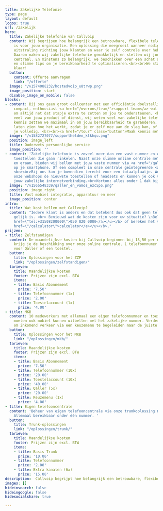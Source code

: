 ```yaml
---
title: Zakelijke Telefonie
type: page
layout: default
logos: true
url: /zakelijk
hero:
  title: Zakelijke telefonie van Callvoip
  content: Wij begrijpen hoe belangrijk een betrouwbare, flexibele telefonie oplossing
    is voor jouw organisatie. Een oplossing die meegroeit wanneer nodig, met een professionele
    uitstraling richting jouw klanten en waar je zelf controle over hebt.<br><br>
    Daarom maken wij zakelijke telefonie gemakkelijk en stellen wij jouw bereikbaarheid
    centraal. En minstens zo belangrijk, we beschikken over een schat aan ervaring
    en slimme tips om je bereikbaarheid te optimaliseren.<br><br>We staan voor je
    klaar!
  button:
    content: Offerte aanvragen
    link: "/offerte"
  image: "/v1574088232/hostedvoip_u8trwp.png"
  image_position: start
  disable_image_on_mobile: false
blocks:
- content: Bij ons geen groot callcenter met een efficiëntie doelstelling maar een
    compact, enthousiast <a href="/overons/team/">support team</a> wat de tijd neemt
    om altijd net dat stapje extra te zetten om jou te ondersteunen. <br><br>Jij weet
    veel van jouw product of dienst, wij weten veel van zakelijke telefonie. En die
    kennis zetten we maximaal in om jouw bereikbaarheid te garanderen. We kunnen je
    laten zien hoe het werkt, zodat je er zelf mee aan de slag kan, of we ontzorgen
    je volledig. <br><br><a href="/tour" class="button">Maak kennis met Callvoip</a>
  image: "/v1582727077/supporthelden_klkhqu.png"
  position: image_left
  title: Ouderwets persoonlijke service
  image_position: ''
- content: 'Zakelijke telefonie is zoveel meer dan een vast nummer en één of meerdere
    toestellen die gaan rinkelen. Naast onze slimme online centrale met alles erop
    en eraan, bieden wij bellen met jouw vaste nummer via <a href="/qaller">een app</a>
    op je smartphone. Of een compleet in onze centrale geïntegreerde <a href="/vamos">sim-kaart.</a>
    <br><br>Bij ons kun je bovendien terecht voor een totaalplaatje. We leveren via
    onze webshops de nieuwste toestellen of headsets en kunnen je ook voorzien van
    jouw zakelijke internetverbinding.<br>Kortom: alles onder 1 dak bij Callvoip!'
  image: "/v1566548339/qaller_en_vamos_ezc5p6.png"
  position: image_right
  title: Vast mobiel integratie, apparatuur en meer
  image_position: center
intro:
  title: Wat kost bellen met Callvoip?
  content: "Iedere klant is anders en dat betekent dus ook dat geen telefooncentrale
    gelijk is. <br> Benieuwd wat de kosten zijn voor uw situatie? \nBel met <b><u><a
    href=\"tel:+31508200000\">050 820 0000</a></u></b> of bereken het via onze <b><u><a
    href=\"/calculator\">calculator</a></u></b>."
prijzen:
- title: Zelfstandigen
  content: De maandelijkse kosten bij Callvoip beginnen bij 13,50 per maand. Hiervoor
    krijg je de beschikking over onze online centrale, 1 telefoonnumer en 1 gebruikersaccount
    voor Qaller of een toestel.
  button:
    title: Oplossingen voor het ZZP
    link: "/oplossingen/zelfstandigen/"
  tarieven:
    title: Maandelijkse kosten
    footer: Prijzen zijn excl. BTW
    items:
    - title: Basis Abonnement
      price: '7.50'
    - title: Telefoonnummer (1x)
      price: '2.00'
    - title: Toestelaccount (1x)
      price: '4.00'
- title: MKB
  content: 10 medewerkers met allemaal een eigen telefoonnummer en toestel. 5 medewerkers
    moeten ook mobiel kunnen uitbellen met het zakelijke nummer. Verder is de wens
    om inkomend verkeer via een keuzemenu te begeleiden naar de juiste medewerker.
  button:
    title: Oplossingen voor het MKB
    link: "/oplossingen/mkb/"
  tarieven:
    title: Maandelijkse kosten
    footer: Prijzen zijn excl. BTW
    items:
    - title: Basis Abonnement
      price: '7.50'
    - title: Telefoonnummer (10x)
      price: '20.00'
    - title: Toestelaccount (10x)
      price: '40.00'
    - title: Qaller (5x)
      price: '20.00'
    - title: Keuzemenu (1x)
      price: '4.00'
- title: Eigen telefooncentrale
  content: 'Beheer van eigen telefooncentrale via onze trunkoplossing met 10 gesprekskanalen.
    Allemaal bereikbaar onder één nummer. '
  button:
    title: Trunk-oplossingen
    link: "/oplossingen/trunk/"
  tarieven:
    title: Maandelijkse kosten
    footer: Prijzen zijn excl. BTW
    items:
    - title: Basis Trunk
      price: '10.00'
    - title: Telefoonnummer
      price: '2.00'
    - title: Extra kanalen (6x)
      price: '15.00'
description:  Callvoip begrijpt hoe belangrijk een betrouwbare, flexibele zakelijke telefonie oplossing is voor jouw organisatie. Een oplossing die meegroeit wanneer nodig, met een professionele uitstraling richting jouw klanten en waar je zelf controle over hebt.
images: []
hideinsearch: false
hideingoogle: false
hidesocialshare: true

---
```

